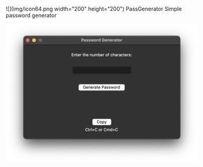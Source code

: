 ![](img/icon64.png width="200" height="200") PassGenerator 
 Simple password generator
 
![](img/Mainwindow.png)
